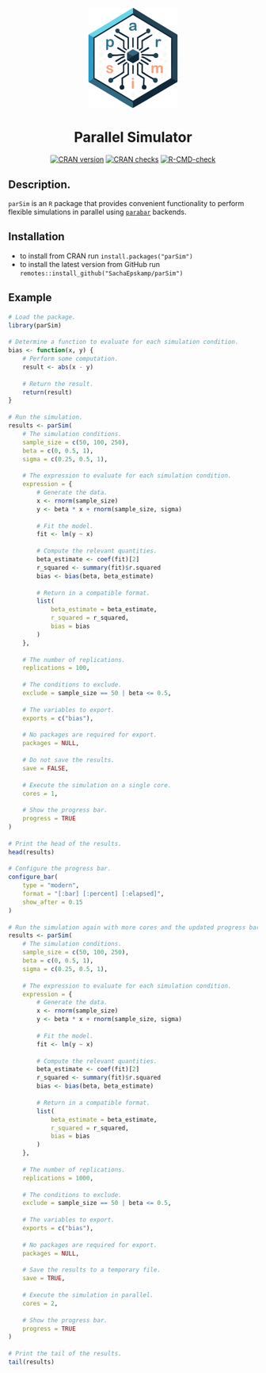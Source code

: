 <p align="center">
    <img width="180px" src="man/figures/parsim-logo.png" alt="parsim logo"/>
</p>

<h1 align="center">
    Parallel Simulator
</h1>

<p align="center">
    <a href="https://www.r-pkg.org/pkg/parSim"><img src="https://www.r-pkg.org/badges/version/parSim" alt="CRAN version"/></a>
    <a href="https://cran.r-project.org/web/checks/check_results_parSim.html"><img src="https://badges.cranchecks.info/worst/parSim.svg" alt="CRAN checks"/></a>
    <a href="https://github.com/SachaEpskamp/parSim/actions"><img src="https://github.com/SachaEpskamp/parSim/workflows/R-CMD-check/badge.svg" alt="R-CMD-check" /></a>
</p>

## Description.

`parSim` is an `R` package that provides convenient functionality to perform
flexible simulations in parallel using
[`parabar`](https://parabar.mihaiconstantin.com) backends.

## Installation

- to install from CRAN run `install.packages("parSim")`
- to install the latest version from GitHub run `remotes::install_github("SachaEpskamp/parSim")`

## Example

```r
# Load the package.
library(parSim)

# Determine a function to evaluate for each simulation condition.
bias <- function(x, y) {
    # Perform some computation.
    result <- abs(x - y)

    # Return the result.
    return(result)
}

# Run the simulation.
results <- parSim(
    # The simulation conditions.
    sample_size = c(50, 100, 250),
    beta = c(0, 0.5, 1),
    sigma = c(0.25, 0.5, 1),

    # The expression to evaluate for each simulation condition.
    expression = {
        # Generate the data.
        x <- rnorm(sample_size)
        y <- beta * x + rnorm(sample_size, sigma)

        # Fit the model.
        fit <- lm(y ~ x)

        # Compute the relevant quantities.
        beta_estimate <- coef(fit)[2]
        r_squared <- summary(fit)$r.squared
        bias <- bias(beta, beta_estimate)

        # Return in a compatible format.
        list(
            beta_estimate = beta_estimate,
            r_squared = r_squared,
            bias = bias
        )
    },

    # The number of replications.
    replications = 100,

    # The conditions to exclude.
    exclude = sample_size == 50 | beta <= 0.5,

    # The variables to export.
    exports = c("bias"),

    # No packages are required for export.
    packages = NULL,

    # Do not save the results.
    save = FALSE,

    # Execute the simulation on a single core.
    cores = 1,

    # Show the progress bar.
    progress = TRUE
)

# Print the head of the results.
head(results)

# Configure the progress bar.
configure_bar(
    type = "modern",
    format = "[:bar] [:percent] [:elapsed]",
    show_after = 0.15
)

# Run the simulation again with more cores and the updated progress bar.
results <- parSim(
    # The simulation conditions.
    sample_size = c(50, 100, 250),
    beta = c(0, 0.5, 1),
    sigma = c(0.25, 0.5, 1),

    # The expression to evaluate for each simulation condition.
    expression = {
        # Generate the data.
        x <- rnorm(sample_size)
        y <- beta * x + rnorm(sample_size, sigma)

        # Fit the model.
        fit <- lm(y ~ x)

        # Compute the relevant quantities.
        beta_estimate <- coef(fit)[2]
        r_squared <- summary(fit)$r.squared
        bias <- bias(beta, beta_estimate)

        # Return in a compatible format.
        list(
            beta_estimate = beta_estimate,
            r_squared = r_squared,
            bias = bias
        )
    },

    # The number of replications.
    replications = 1000,

    # The conditions to exclude.
    exclude = sample_size == 50 | beta <= 0.5,

    # The variables to export.
    exports = c("bias"),

    # No packages are required for export.
    packages = NULL,

    # Save the results to a temporary file.
    save = TRUE,

    # Execute the simulation in parallel.
    cores = 2,

    # Show the progress bar.
    progress = TRUE
)

# Print the tail of the results.
tail(results)
```
